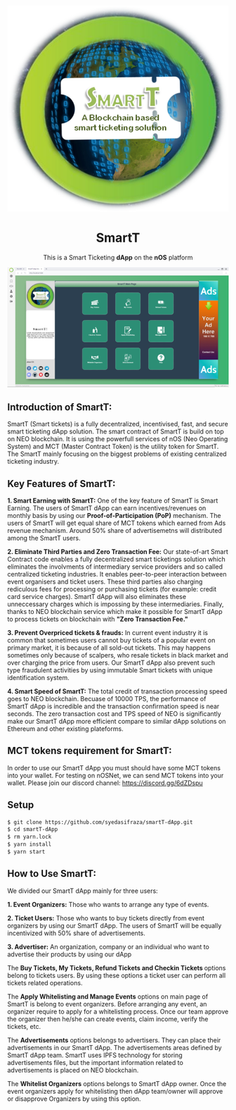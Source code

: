 <p align="center">
  <img src="./smartt-logo.png" /> 
</p>

<h1 align="center">SmartT</h1>

<p align="center">
  This is a Smart Ticketing <strong>dApp</strong> on the <strong>nOS</strong> platform
</p>

<p align="center">
  <img src="./Smartt-screen.png" /> 
</p>

## Introduction of SmartT:
SmartT (Smart tickets) is a fully decentralized, incentivised, fast, and secure smart ticketing dApp solution. The smart contract of SmartT is build on top on NEO blockchain. It is using the powerfull services of nOS (Neo Operating System) and MCT (Master Contract Token) is the utility token for SmartT. The SmartT mainly focusing on the biggest problems of existing centralized ticketing industry.

## Key Features of SmartT:
<strong>1. Smart Earning with SmartT:</strong> One of the key feature of SmartT is Smart Earning. The users of SmartT dApp can earn incentives/revenues on monthly basis by using our <strong>Proof-of-Participation (PoP)</strong> mechanism. The users of SmartT will get equal share of MCT tokens which earned from Ads revenue mechanism. Around 50% share of advertisemetns will distributed among the SmartT users.

<strong>2. Eliminate Third Parties and Zero Transaction Fee:</strong> Our state-of-art Smart Contract code enables a fully decentralized smart ticketings solution which eliminates the involvments of intermediary service providers and so called centralized ticketing industries. It enables peer-to-peer interaction between event organisers and ticket users. These third parties also charging rediculous fees for processing or purchasing tickets (for example: credit card service charges). SmartT dApp will also eliminates these unneccessary charges which is impossing by these intermediaries. Finally, thanks to NEO blockchain service which make it possible for SmartT dApp to process tickets on blockchain with <strong>"Zero Transaction Fee."</strong>

<strong>3. Prevent Overpriced tickets & frauds:</strong> In current event industry it is common that sometimes users cannot buy tickets of a popular event on primary market, it is because of all sold-out tickets. This may happens sometimes only because of scalpers, who resale tickets in black market and over charging the price from users. Our SmartT dApp also prevent such type fraudulent activities by using immutable Smart tickets with unique identification system.


<strong>4. Smart Speed of SmartT:</strong> The total credit of transaction processing speed goes to NEO blockchain. Becuase of 10000 TPS, the performance of SmartT dApp is incredible and the transaction confirmation speed is near seconds. The zero transaction cost and TPS speed of NEO is significantly make our SmartT dApp more efficient compare to similar dApp solutions on Ethereum and other existing plateforms.

            
## MCT tokens requirement for SmartT:
In order to use our SmartT dApp you must should have some MCT tokens into your wallet. For testing on nOSNet, we can send MCT tokens into your wallet. Please join our discord channel: https://discord.gg/6dZDspu

## Setup
```bash
$ git clone https://github.com/syedasifraza/smartT-dApp.git
$ cd smartT-dApp
$ rm yarn.lock
$ yarn install
$ yarn start
```

## How to Use SmartT:

We divided our SmartT dApp mainly for three users:

<strong>1. Event Organizers:</strong> Those who wants to arrange any type of events.
 
<strong>2. Ticket Users:</strong> Those who wants to buy tickets directly from event organizers by using our SmartT dApp. The users of SmartT will be equally incentivized with 50% share of advertisements.

<strong>3. Advertiser:</strong> An organization, company or an individual who want to advertise their products by using our dApp

The <strong> Buy Tickets, My Tickets, Refund Tickets and Checkin Tickets </strong> options belong to tickets users. By using these options a ticket user can perform all tickets related operations.

The <strong> Apply Whitelisting and Manage Events</strong> options on main page of SmartT is belong to event organizers. Before arranging any event, an organizer require to apply for a whitelisting process. Once our team approve the organizer then he/she can create events, claim income, verify the tickets, etc.

The <strong> Advertisements</strong> options belongs to advertisers. They can place their advertisements in our SmartT dApp. The advertisements areas defined by SmartT dApp team. SmartT uses IPFS technology for storing advertisements files, but the important information related to advertisements is placed on NEO blockchain.

The <strong>Whitelist Organizers</strong> options belongs to SmartT dApp owner. Once the event organizers apply for whitelisting then dApp team/owner will approve or disapprove Organizers by using this option.

